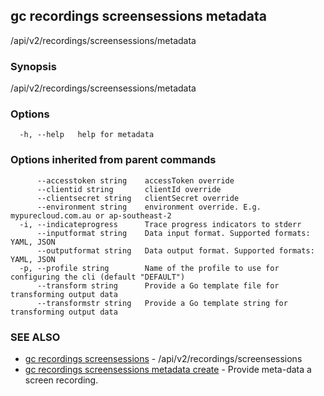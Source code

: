 ## gc recordings screensessions metadata

/api/v2/recordings/screensessions/metadata

### Synopsis

/api/v2/recordings/screensessions/metadata

### Options

```
  -h, --help   help for metadata
```

### Options inherited from parent commands

```
      --accesstoken string    accessToken override
      --clientid string       clientId override
      --clientsecret string   clientSecret override
      --environment string    environment override. E.g. mypurecloud.com.au or ap-southeast-2
  -i, --indicateprogress      Trace progress indicators to stderr
      --inputformat string    Data input format. Supported formats: YAML, JSON
      --outputformat string   Data output format. Supported formats: YAML, JSON
  -p, --profile string        Name of the profile to use for configuring the cli (default "DEFAULT")
      --transform string      Provide a Go template file for transforming output data
      --transformstr string   Provide a Go template string for transforming output data
```

### SEE ALSO

* [gc recordings screensessions](gc_recordings_screensessions.html)	 - /api/v2/recordings/screensessions
* [gc recordings screensessions metadata create](gc_recordings_screensessions_metadata_create.html)	 - Provide meta-data a screen recording.


